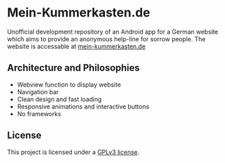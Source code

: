 # Mein-Kummerkasten.de

Unofficial development repository of an Android app for a German website which aims to provide an anonymous help-line for sorrow people. The website is accessable at [mein-kummerkasten.de](http://mein-kummerkasten.de)

## Architecture and Philosophies

* Webview function to display website
* Navigation bar
* Clean design and fast loading
* Responsive animations and interactive buttons
* No frameworks

## License

This project is licensed under a [GPLv3 license](https://github.com/tomradtkede/sovworks-eds/blob/master/LICENSE).
